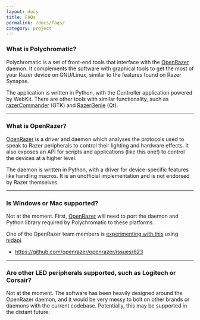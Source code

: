 ```yaml
---
layout: docs
title: FAQs
permalink: /docs/faqs/
category: project
---
```


### What is Polychromatic?

Polychromatic is a set of front-end tools that interface with the [OpenRazer]
daemon. It complements the software with graphical tools to get the most of your
Razer device on GNU/Linux, similar to the features found on Razer Synapse.

The application is written in Python, with the Controller application powered by
WebKit. There are other tools with similar functionality, such as
[razerCommander](https://gitlab.com/gabmus/razerCommander) (GTK) and
[RazerGenie](https://github.com/z3ntu/RazerGenie) (Qt).

----

### What is OpenRazer?

[OpenRazer] is a driver and daemon which analyses the protocols used to speak
to Razer peripherals to control their lighting and hardware effects. It also
exposes an API for scripts and applications (like this one!) to control
the devices at a higher level.

The daemon is written in Python, with a driver for device-specific
features like handling macros. It is an unofficial implementation and is not
endorsed by Razer themselves.

----

### Is Windows or Mac supported?

Not at the moment. First, [OpenRazer] will need to port the daemon and
Python library required by Polychromatic to these platforms.

One of the OpenRazer team members is [experimenting with this](https://github.com/z3ntu/razer_test)
using [hidapi](https://github.com/signal11/hidapi).

* <https://github.com/openrazer/openrazer/issues/623>

[OpenRazer]: https://openrazer.github.io

----

### Are other LED peripherals supported, such as Logitech or Corsair?

Not at the moment. The software has been heavily designed around the OpenRazer
daemon, and it would be very messy to bolt on other brands or daemons with the
current codebase. Potentially, this may be supported in the distant future.

